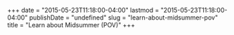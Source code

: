 +++
date = "2015-05-23T11:18:00-04:00"
lastmod = "2015-05-23T11:18:00-04:00"
publishDate = "undefined"
slug = "learn-about-midsummer-pov"
title = "Learn about Midsummer (POV)"
+++


